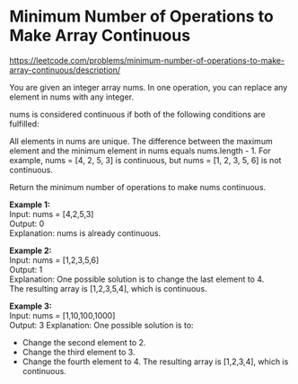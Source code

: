 # Minimum Number of Operations to Make Array Continuous
https://leetcode.com/problems/minimum-number-of-operations-to-make-array-continuous/description/

You are given an integer array nums. In one operation, you can replace any element in nums with any integer.

nums is considered continuous if both of the following conditions are fulfilled:

All elements in nums are unique.
The difference between the maximum element and the minimum element in nums equals nums.length - 1.
For example, nums = [4, 2, 5, 3] is continuous, but nums = [1, 2, 3, 5, 6] is not continuous.

Return the minimum number of operations to make nums continuous.

<b>Example 1:</b>\
Input: nums = [4,2,5,3]\
Output: 0\
Explanation: nums is already continuous.

<b>Example 2:</b>\
Input: nums = [1,2,3,5,6]\
Output: 1\
Explanation: One possible solution is to change the last element to 4.\
The resulting array is [1,2,3,5,4], which is continuous.

<b>Example 3:</b>\
Input: nums = [1,10,100,1000]\
Output: 3
Explanation: One possible solution is to:
- Change the second element to 2.
- Change the third element to 3.
- Change the fourth element to 4.
The resulting array is [1,2,3,4], which is continuous.